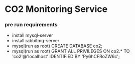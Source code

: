 # CO2 Monitoring Service

### pre run requirements

* install mysql-server
* install rabbitmq-server
* mysql(run as root) CREATE DATABASE co2;
* mysql(run as root) GRANT ALL PRIVILEGES ON co2.* TO 'co2'@'localhost' IDENTIFIED BY 'Py6hCFRoZW6c';